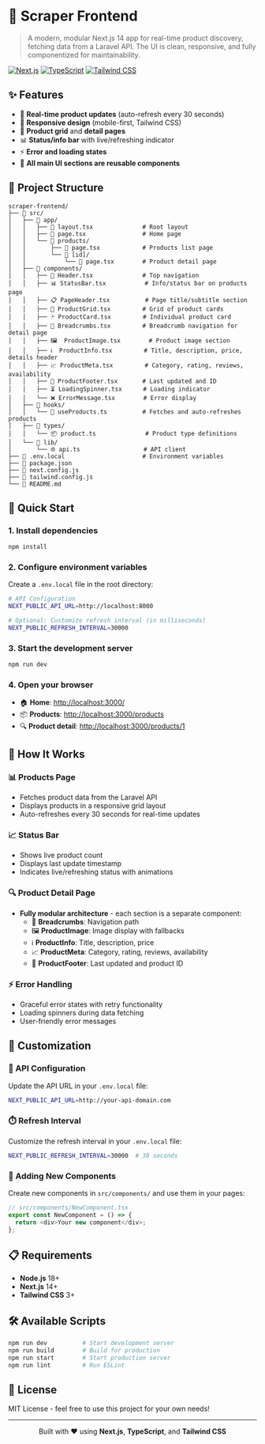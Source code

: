 # 🚀 Scraper Frontend

> A modern, modular Next.js 14 app for real-time product discovery, fetching data from a Laravel API. The UI is clean, responsive, and fully componentized for maintainability.

[![Next.js](https://img.shields.io/badge/Next.js-14-black?style=for-the-badge&logo=next.js)](https://nextjs.org/)
[![TypeScript](https://img.shields.io/badge/TypeScript-5.0-blue?style=for-the-badge&logo=typescript)](https://www.typescriptlang.org/)
[![Tailwind CSS](https://img.shields.io/badge/Tailwind_CSS-3.0-38B2AC?style=for-the-badge&logo=tailwind-css)](https://tailwindcss.com/)

## ✨ Features

- 🔄 **Real-time product updates** (auto-refresh every 30 seconds)
- 📱 **Responsive design** (mobile-first, Tailwind CSS)
- 🎯 **Product grid** and **detail pages**
- 📊 **Status/info bar** with live/refreshing indicator
- ⚡ **Error and loading states**
- 🧩 **All main UI sections are reusable components**

## 📁 Project Structure

```
scraper-frontend/
├── 📂 src/
│   ├── 📂 app/
│   │   ├── 📄 layout.tsx              # Root layout
│   │   ├── 📄 page.tsx                # Home page
│   │   └── 📂 products/
│   │       ├── 📄 page.tsx            # Products list page
│   │       └── 📂 [id]/
│   │           └── 📄 page.tsx        # Product detail page
│   ├── 📂 components/
│   │   ├── 🧭 Header.tsx              # Top navigation
│   │   ├── 📊 StatusBar.tsx           # Info/status bar on products page
│   │   ├── 📋 PageHeader.tsx          # Page title/subtitle section
│   │   ├── 🎴 ProductGrid.tsx         # Grid of product cards
│   │   ├── 🃏 ProductCard.tsx         # Individual product card
│   │   ├── 🍞 Breadcrumbs.tsx         # Breadcrumb navigation for detail page
│   │   ├── 🖼️  ProductImage.tsx        # Product image section
│   │   ├── ℹ️  ProductInfo.tsx         # Title, description, price, details header
│   │   ├── 📈 ProductMeta.tsx         # Category, rating, reviews, availability
│   │   ├── 🔗 ProductFooter.tsx       # Last updated and ID
│   │   ├── ⏳ LoadingSpinner.tsx      # Loading indicator
│   │   └── ❌ ErrorMessage.tsx        # Error display
│   ├── 📂 hooks/
│   │   └── 🔄 useProducts.ts          # Fetches and auto-refreshes products
│   ├── 📂 types/
│   │   └── 📦 product.ts              # Product type definitions
│   └── 📂 lib/
│       └── 🌐 api.ts                  # API client
├── 📄 .env.local                      # Environment variables
├── 📄 package.json
├── 📄 next.config.js
├── 📄 tailwind.config.js
└── 📄 README.md
```

## 🚀 Quick Start

### 1. **Install dependencies**
```bash
npm install
```

### 2. **Configure environment variables**
Create a `.env.local` file in the root directory:
```bash
# API Configuration
NEXT_PUBLIC_API_URL=http://localhost:8000

# Optional: Customize refresh interval (in milliseconds)
NEXT_PUBLIC_REFRESH_INTERVAL=30000
```

### 3. **Start the development server**
```bash
npm run dev
```

### 4. **Open your browser**
- 🏠 **Home**: [http://localhost:3000/](http://localhost:3000/)
- 📦 **Products**: [http://localhost:3000/products](http://localhost:3000/products)
- 🔍 **Product detail**: [http://localhost:3000/products/1](http://localhost:3000/products/1)

## 🔧 How It Works

### 📊 Products Page
- Fetches product data from the Laravel API
- Displays products in a responsive grid layout
- Auto-refreshes every 30 seconds for real-time updates

### 📈 Status Bar
- Shows live product count
- Displays last update timestamp
- Indicates live/refreshing status with animations

### 🔍 Product Detail Page
- **Fully modular architecture** - each section is a separate component:
  - 🍞 **Breadcrumbs**: Navigation path
  - 🖼️ **ProductImage**: Image display with fallbacks
  - ℹ️ **ProductInfo**: Title, description, price
  - 📈 **ProductMeta**: Category, rating, reviews, availability
  - 🔗 **ProductFooter**: Last updated and product ID

### ⚡ Error Handling
- Graceful error states with retry functionality
- Loading spinners during data fetching
- User-friendly error messages

## 🎨 Customization

### 🔗 API Configuration
Update the API URL in your `.env.local` file:
```bash
NEXT_PUBLIC_API_URL=http://your-api-domain.com
```

### ⏱️ Refresh Interval
Customize the refresh interval in your `.env.local` file:
```bash
NEXT_PUBLIC_REFRESH_INTERVAL=30000  # 30 seconds
```

### 🧩 Adding New Components
Create new components in `src/components/` and use them in your pages:
```typescript
// src/components/NewComponent.tsx
export const NewComponent = () => {
  return <div>Your new component</div>;
};
```

## 📋 Requirements

- **Node.js** 18+ 
- **Next.js** 14+
- **Tailwind CSS** 3+

## 🛠️ Available Scripts

```bash
npm run dev          # Start development server
npm run build        # Build for production
npm run start        # Start production server
npm run lint         # Run ESLint
```

## 📄 License

MIT License - feel free to use this project for your own needs!

---

<div align="center">
  <p>Built with ❤️ using <strong>Next.js</strong>, <strong>TypeScript</strong>, and <strong>Tailwind CSS</strong></p>
</div>
